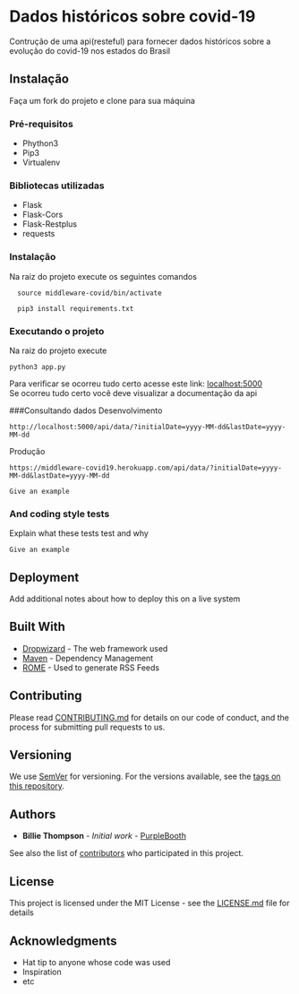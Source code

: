 # Dados históricos sobre covid-19

Contrução de uma api(resteful) para fornecer dados históricos sobre a evolução do covid-19 nos estados do Brasil

## Instalação

Faça um fork do projeto e clone para sua máquina

### Pré-requisitos

<ul>
  <li>Phython3</li>
  <li>Pip3</li>
  <li>Virtualenv</li>
</ul>

### Bibliotecas utilizadas
<ul>
  <li>Flask</li>
  <li>Flask-Cors</li>
  <li>Flask-Restplus</li>
  <li>requests</li>
  
</ul>

### Instalação
Na raiz do projeto execute os seguintes comandos
```
  source middleware-covid/bin/activate
```
```
  pip3 install requirements.txt
```

### Executando o projeto
Na raiz do projeto execute
```
python3 app.py
```
Para verificar se ocorreu tudo certo acesse este link:
[localhost:5000](http://localhost:5000)
<br>
Se ocorreu tudo certo você deve visualizar a documentação da api

###Consultando dados
Desenvolvimento
```
http://localhost:5000/api/data/?initialDate=yyyy-MM-dd&lastDate=yyyy-MM-dd
```
Produção
```
https://middleware-covid19.herokuapp.com/api/data/?initialDate=yyyy-MM-dd&lastDate=yyyy-MM-dd
```
```
Give an example
```

### And coding style tests

Explain what these tests test and why

```
Give an example
```

## Deployment

Add additional notes about how to deploy this on a live system

## Built With

* [Dropwizard](http://www.dropwizard.io/1.0.2/docs/) - The web framework used
* [Maven](https://maven.apache.org/) - Dependency Management
* [ROME](https://rometools.github.io/rome/) - Used to generate RSS Feeds

## Contributing

Please read [CONTRIBUTING.md](https://gist.github.com/PurpleBooth/b24679402957c63ec426) for details on our code of conduct, and the process for submitting pull requests to us.

## Versioning

We use [SemVer](http://semver.org/) for versioning. For the versions available, see the [tags on this repository](https://github.com/your/project/tags). 

## Authors

* **Billie Thompson** - *Initial work* - [PurpleBooth](https://github.com/PurpleBooth)

See also the list of [contributors](https://github.com/your/project/contributors) who participated in this project.

## License

This project is licensed under the MIT License - see the [LICENSE.md](LICENSE.md) file for details

## Acknowledgments

* Hat tip to anyone whose code was used
* Inspiration
* etc
